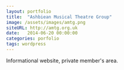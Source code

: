 ```yaml
---
layout: portfolio
title:  "Ashbiean Musical Theatre Group"
image: /assets/images/amtg.png
siteURL: http://amtg.org.uk
date:   2014-06-20 00:00:00
categories: porfolio
tags: wordpress
---
```


Informational website, private member's area.